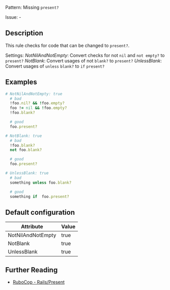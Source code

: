 Pattern: Missing `present?`

Issue: -

## Description

This rule checks for code that can be changed to `present?`.

Settings:
  _NotNilAndNotEmpty_: Convert checks for not `nil` and `not empty?`
                     to `present?`
  _NotBlank_: Convert usages of not `blank?` to `present?`
  _UnlessBlank_: Convert usages of `unless` `blank?` to `if` `present?`

## Examples

```ruby
# NotNilAndNotEmpty: true
  # bad
  !foo.nil? && !foo.empty?
  foo != nil && !foo.empty?
  !foo.blank?

  # good
  foo.present?

# NotBlank: true
  # bad
  !foo.blank?
  not foo.blank?

  # good
  foo.present?

# UnlessBlank: true
  # bad
  something unless foo.blank?

  # good
  something if  foo.present?
```

## Default configuration

Attribute | Value
--- | ---
NotNilAndNotEmpty | true
NotBlank | true
UnlessBlank | true

## Further Reading

* [RuboCop - Rails/Present](https://rubocop.readthedocs.io/en/latest/cops_rails/#railspresent)

